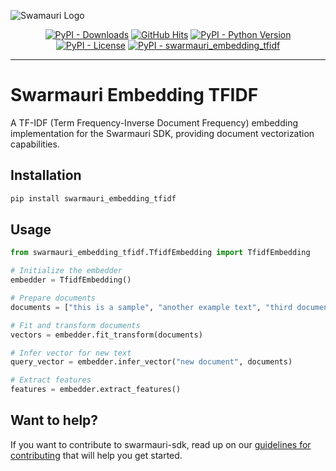 
![Swamauri Logo](https://res.cloudinary.com/dbjmpekvl/image/upload/v1730099724/Swarmauri-logo-lockup-2048x757_hww01w.png)

<p align="center">
    <a href="https://pypi.org/project/swarmauri_embedding_tfidf/">
        <img src="https://img.shields.io/pypi/dm/swarmauri_embedding_tfidf" alt="PyPI - Downloads"/></a>
    <a href="https://github.com/swarmauri/swarmauri-sdk/blob/master/pkgs/standards/swarmauri_embedding_tfidf/README.md">
        <img src="https://hits.seeyoufarm.com/api/count/incr/badge.svg?url=https://github.com/swarmauri/swarmauri-sdk/pkgs/standards/swarmauri_embedding_tfidf/README.md&count_bg=%2379C83D&title_bg=%23555555&icon=&icon_color=%23E7E7E7&title=hits&edge_flat=false" alt="GitHub Hits"/></a>
    <a href="https://pypi.org/project/swarmauri_embedding_tfidf/">
        <img src="https://img.shields.io/pypi/pyversions/swarmauri_embedding_tfidf" alt="PyPI - Python Version"/></a>
    <a href="https://pypi.org/project/swarmauri_embedding_tfidf/">
        <img src="https://img.shields.io/pypi/l/swarmauri_embedding_tfidf" alt="PyPI - License"/></a>
    <a href="https://pypi.org/project/swarmauri_embedding_tfidf/">
        <img src="https://img.shields.io/pypi/v/swarmauri_embedding_tfidf?label=swarmauri_embedding_tfidf&color=green" alt="PyPI - swarmauri_embedding_tfidf"/></a>
</p>

---

# Swarmauri Embedding TFIDF

A TF-IDF (Term Frequency-Inverse Document Frequency) embedding implementation for the Swarmauri SDK, providing document vectorization capabilities.

## Installation

```bash
pip install swarmauri_embedding_tfidf
```

## Usage

```python
from swarmauri_embedding_tfidf.TfidfEmbedding import TfidfEmbedding

# Initialize the embedder
embedder = TfidfEmbedding()

# Prepare documents
documents = ["this is a sample", "another example text", "third document here"]

# Fit and transform documents
vectors = embedder.fit_transform(documents)

# Infer vector for new text
query_vector = embedder.infer_vector("new document", documents)

# Extract features
features = embedder.extract_features()
```

## Want to help?

If you want to contribute to swarmauri-sdk, read up on our [guidelines for contributing](https://github.com/swarmauri/swarmauri-sdk/blob/master/contributing.md) that will help you get started.
